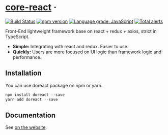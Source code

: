 # [core-react](https://www.vocowone.com/) &middot;

[![Build Status](https://travis-ci.com/vocoWone/core-react.svg?branch=master)](https://travis-ci.com/vocoWone/core-react)
[![npm version](https://img.shields.io/npm/v/doreact.svg?style=flat)](https://www.npmjs.com/package/doReact)
[![Language grade: JavaScript](https://img.shields.io/lgtm/grade/javascript/g/vocoWone/core-react.svg?logo=lgtm&logoWidth=18)](https://lgtm.com/projects/g/vocoWone/core-react/context:javascript)
[![Total alerts](https://img.shields.io/lgtm/alerts/g/vocoWone/core-react.svg?logo=lgtm&logoWidth=18)](https://lgtm.com/projects/g/vocoWone/core-react/alerts/)

Front-End lightweight framework base on react + redux + axios, strict in TypeScript.

- **Simple:** Integrating with react and redux. Easier to use.
- **Quickly:** Users are more focused on UI logic than framework logic and performance.

## Installation

You can use doreact package on npm or yarn.

```javascript
npm install doreact --save
yarn add doreact --save
```

## Documentation

See [on the website](http://www.vocowone.com/note/5d0a0885e0bc093273281464).
